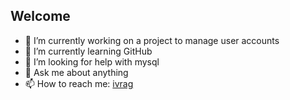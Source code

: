 ## Welcome

- 🔭 I’m currently working on a project to manage user accounts
- 🌱 I’m currently learning GitHub
- 🤔 I’m looking for help with mysql
- 💬 Ask me about anything
- 📫 How to reach me: [ivrag](mailto:info@ivrag.ch)
